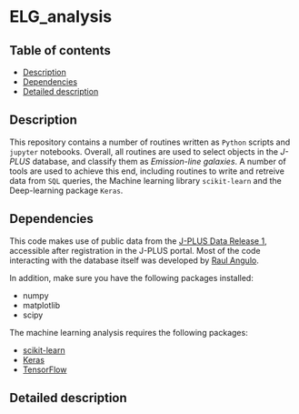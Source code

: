 # ELG_analysis

## Table of contents
* [Description](#description)
* [Dependencies](#dependencies)
* [Detailed description](#detailed_description)

## Description

This repository contains a number of routines written as `Python` scripts and `jupyter` notebooks. Overall, all routines are used to select objects in the *J-PLUS* database, and classify them as *Emission-line galaxies*. A number of tools are used to achieve this end, including routines to write and retreive data from `SQL` queries, the Machine learning library `scikit-learn` and the Deep-learning package `Keras`.

## Dependencies

This code makes use of public data from the [J-PLUS Data Release 1](http://j-plus.es/datareleases/data_release_dr1), accessible after registration in the J-PLUS portal. 
Most of the code interacting with the database itself was developed by [Raul Angulo](mailto:reangulo@gmail.com).

In addition, make sure you have the following packages installed:
- numpy
- matplotlib
- scipy

The machine learning analysis requires the following packages:

- [scikit-learn](https://scikit-learn.org/stable/index.html)
- [Keras](https://keras.io/)
- [TensorFlow](https://www.tensorflow.org/)

## Detailed description


